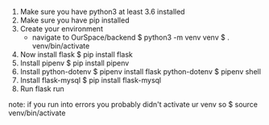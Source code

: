 1. Make sure you have python3 at least 3.6 installed
2. Make sure you have pip installed
3. Create your environment
   - navigate to OurSpace/backend
   $ python3 -m venv venv
   $ . venv/bin/activate
4. Now install flask
   $ pip install flask
5. Install pipenv
   $ pip install pipenv
6. Install python-dotenv
   $ pipenv install flask python-dotenv
   $ pipenv shell
7. Install flask-mysql
   $ pip install flask-mysql
8. Run
   flask run

note: if you run into errors you probably didn't activate ur venv so 
$ source venv/bin/activate
